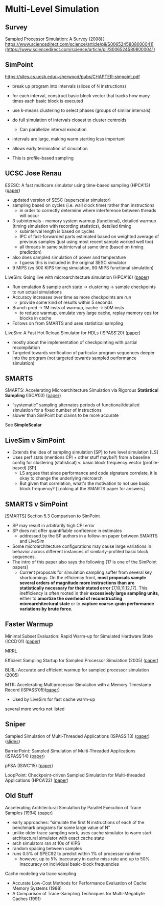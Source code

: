 # Multi-Level Simulation

## **Survey**

Sampled Processor Simulation: A Survey (2008)[ https://www.sciencedirect.com/science/article/pii/S0065245808000041](https://www.sciencedirect.com/science/article/pii/S0065245808000041)

## **SimPoint**

<https://sites.cs.ucsb.edu/~sherwood/pubs/CHAPTER-simpoint.pdf>

- break up program into intervals (slices of N instructions)
- for each interval, construct basic block vector that tracks how many times each basic block is executed
- use k-means clustering to select phases (groups of similar intervals)
- do full simulation of intervals closest to cluster centroids
  - Can parallelize interval execution
- intervals are large, making warm starting less important
- allows early termination of simulation


- This is profile-based sampling

## **UCSC Jose Renau**
 
ESESC: A fast multicore simulator using time-based sampling (HPCA’13) ([paper](https://ieeexplore.ieee.org/document/6522340))

- updated version of SESC (superscalar simulator)
- sampling based on cycles (i.e. wall clock time) rather than instructions
  - in order to correctly determine where interference between threads will occur
- 3 subintervals - memory system warmup (functional), detailed warmup (timing simulation with recording statistics), detailed timing
  - subinterval length is based on cycles
  - IPC of fast-forwarded parts estimated based on weighted average of previous samples (just using most recent sample worked well too)
  - all threads in same subinterval at same time (based on timing prediction)
- also does sampled simulation of power and temperature
  - I guess this is included in the original SESC simulator
- 9 MIPS (vs 500 KIPS timing simulation, 90 MIPS functional simulation)

LiveSim: Going live with microarchitecture simulation (HPCA’16) ([paper](https://users.soe.ucsc.edu/~renau/docs/hpca16.pdf))

- Run emulation & sample arch state -> clustering -> sample checkpoints to run actual simulations
- Accuracy increases over time as more checkpoints are run
  - provide some kind of results within 5 seconds
- Branch pred → 1M insts of warmup, cache → 50M insts
  - to reduce warmup, emulate very large cache, replay memory ops for blocks in cache
- Follows on from SMARTS and uses statistical sampling
  
LiveSim: A Fast Hot Reload Simulator for HDLs (ISPASS’20) ([paper](https://masc.soe.ucsc.edu/docs/ispass20.pdf))

- mostly about the implementation of checkpointing with partial recompilation
- Targeted towards verification of particular program sequences deeper into the program (not targeted towards sampled performance simulation)

## **SMARTS**

SMARTS: Accelerating Microarchitecture Simulation via Rigorous **Statistical Sampling** (ISCA’03) ([paper](https://infoscience.epfl.ch/record/135578/files/isca03_smarts.pdf))

- “systematic” sampling alternates periods of functional/detailed simulation for a fixed number of instructions
- slower than SimPoint but claims to be more accurate

See **SimpleScalar**

## **LiveSim v SimPoint**

- Extends the idea of sampling simulation \[SP] to two level simulation \[LS]
- Uses perf stats (mentions CPI + other stuff maybe?) from a baseline config for clustering (statistical) v. basic block frequency vector (profile-based) \[SP]
  - LS argues that since performance and code signature correlate, it is okay to change the underlying microarch
  - But given that correlation, what's the motivation to not use basic block frequency? \[Looking at the SMARTS paper for answers]

## **SMARTS v SimPoint**

\[SMARTS] Section 5.3 Comparison to SimPoint
- SP may result in arbitrarily high CPI error
- SP does not offer quantifiable confidence in estimates
  - addressed by the SP authors in a follow-on paper between SMARTS and LiveSim
- Some microarchitecture configurations may cause large variations in behavior across different instances of similarly-profiled basic block sequences.
- The intro of this paper also says the following \[17 is one of the SimPoint papers]
  - Current proposals for simulation sampling suffer from several key shortcomings. On the efficiency front, **most proposals sample several orders of magnitude more instructions than are statistically necessary for their stated error** \[7,10,11,12,17]. This inefficiency is often rooted in their **excessively large sampling units**, either to **amortize the overhead of reconstructing microarchitectural state** or to **capture coarse-grain performance variations by brute force**.

## **Faster Warmup**

Minimal Subset Evaluation: Rapid Warm-up for Simulated Hardware State (ICCD’01) ([paper](https://www.cs.virginia.edu/~skadron/Papers/haskins_iccd_sim.pdf))

MRRL

Efficient Sampling Startup for Sampled Processor Simulation (2005) ([paper](https://cseweb.ucsd.edu/~calder/papers/UCSD-CS2004-803.pdf))

BLRL: Accurate and efficient warmup for sampled processor simulation (2005)

MTR: Accelerating Multiprocessor Simulation with a Memory Timestamp Record (ISPASS’05)([paper](https://ieeexplore.ieee.org/document/1430560))
- Used by LiveSim for fast cache warm-up

several more works not listed

## **Sniper**

Sampled Simulation of Multi-Threaded Applications (ISPASS’13) ([paper](https://ieeexplore.ieee.org/stamp/stamp.jsp?arnumber=6557141)) ([slides](https://snipersim.org/documents/presentations/2013-04-22%20ISPASS%20Multi-threaded%20Sampling.pdf))

BarrierPoint: Sampled Simulation of Multi-Threaded Applications (ISPASS’14) ([paper](https://ieeexplore.ieee.org/document/6844456)) 

pFSA (ISWC’15) ([paper](https://ieeexplore.ieee.org/stamp/stamp.jsp?arnumber=7314164)) 

LoopPoint: Checkpoint-driven Sampled Simulation for Multi-threaded Applications (HPCA’22) ([paper](https://ieeexplore.ieee.org/document/9773236))

## **Old Stuff**

Accelerating Architectural Simulation by Parallel Execution of Trace Samples (1994) ([paper](https://ieeexplore.ieee.org/stamp/stamp.jsp?arnumber=323171))

- early approaches: “simulate the first N instructions of each of the benchmark programs for some large value of N”
- unlike older trace sampling work, uses cache simulator to warm start architectural simulator with exact cache state
- arch simulators ran at 10s of KIPS
- random spacing between samples
- runs 0.5% of SPEC92 to predict within 1% of processor runtime
  - however, up to 5% inaccuracy in cache miss rate and up to 50% inaccuracy on individual basic-block frequencies

Cache modeling via trace sampling

- Accurate Low-Cost Methods for Performance Evaluation of Cache Memory Systems (1988)
- A Comparison of Trace-Sampling Techniques for Multi-Megabyte Caches (1991)
